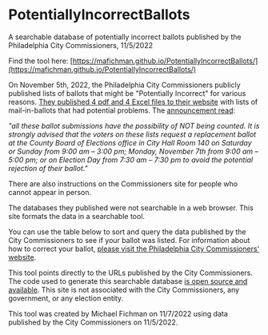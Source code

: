 # PotentiallyIncorrectBallots
A searchable database of potentially incorrect ballots published by the Philadelphia City Commissioners, 11/5/2022

Find the tool here: [https://mafichman.github.io/PotentiallyIncorrectBallots/](https://mafichman.github.io/PotentiallyIncorrectBallots/)

On November 5th, 2022, the Philadelphia City Commissioners publicly published lists of ballots that might be "Potentially Incorrect" for various reasons. [They published 4 pdf and 4 Excel files to their website](https://vote.phila.gov/news/2022/11/05/ballots-administratively-determined-to-have-no-secrecy-envelope-or-no-signature-no-date-or-a-potentially-incorrect-date-on-return-envelope/) with lists of mail-in-ballots that had potential problems. The [announcement read](https://vote.phila.gov/news/2022/11/05/ballots-administratively-determined-to-have-no-secrecy-envelope-or-no-signature-no-date-or-a-potentially-incorrect-date-on-return-envelope/):

*"all these ballot submissions have the possibility of NOT being counted. It is strongly advised that the voters on these lists request a replacement ballot at the County Board of Elections office in City Hall Room 140 on Saturday or Sunday from 9:00 am – 3:00 pm; Monday, November 7th from 9:00 am – 5:00 pm; or on Election Day from 7:30 am – 7:30 pm to avoid the potential rejection of their ballot."*

There are also instructions on the Commissioners site for people who cannot appear in person.

The databases they published were not searchable in a web browser. This site formats the data in a searchable tool.

You can use the table below to sort and query the data published by the City Commissioners to see if your ballot was listed. For information about how to correct your ballot, [please visit the Philadelphia City Commissioners' website](https://vote.phila.gov/news/2022/11/05/ballots-administratively-determined-to-have-no-secrecy-envelope-or-no-signature-no-date-or-a-potentially-incorrect-date-on-return-envelope/).

This tool points directly to the URLs published by the City Commissioners. The code used to generate this searchable database [is open source and available](https://github.com/mafichman/PotentiallyIncorrectBallots).
This site is not associated with the City Commissioners, any government, or any election entity.

This tool was created by Michael Fichman on 11/7/2022 using data published by the City Commissioners on 11/5/2022.
